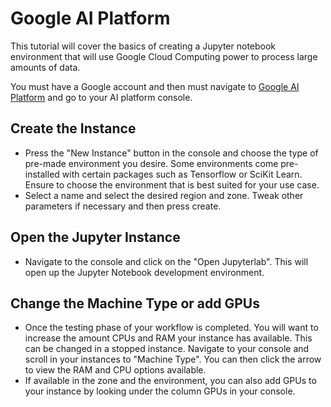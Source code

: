 # Google AI Platform 

This tutorial will cover the basics of creating a Jupyter notebook environment that will use Google Cloud Computing power to process large amounts of data. 

You must have a Google account and then must navigate to [Google AI Platform](https://cloud.google.com/ai-platform) and go to your AI platform console. 

## Create the Instance

- Press the "New Instance" button in the console and choose the type of pre-made environment you desire. Some environments come pre-installed with certain packages such as Tensorflow or SciKit Learn. Ensure to choose the environment that is best suited for your use case. 
- Select a name and select the desired region and zone. Tweak other parameters if necessary and then press create.

## Open the Jupyter Instance

- Navigate to the console and click on the "Open Jupyterlab". This will open up the Jupyter Notebook development environment. 


## Change the Machine Type or add GPUs

- Once the testing phase of your workflow is completed. You will want to increase the amount CPUs and RAM your instance has available. This can be changed in a stopped instance. Navigate to your console and scroll in your instances to "Machine Type". You can then click the arrow to view the RAM and CPU options available. 
- If available in the zone and the environment, you can also add GPUs to your instance by looking under the column GPUs in your console. 
